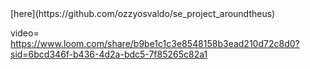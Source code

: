 <!-- Around the U.S -->
<!-- Check out the live demo -->[here](https://github.com/ozzyosvaldo/se_project_aroundtheus)

video=
https://www.loom.com/share/b9be1c1c3e8548158b3ead210d72c8d0?sid=6bcd346f-b436-4d2a-bdc5-7f85265c82a1

